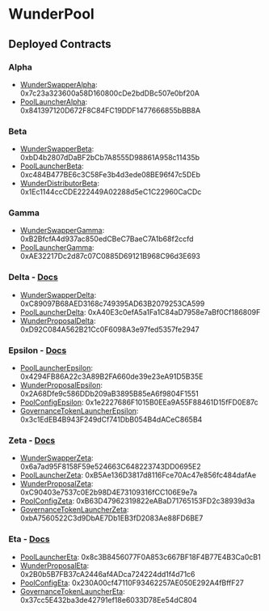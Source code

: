 # WunderPool

## Deployed Contracts

### Alpha

- [WunderSwapperAlpha](https://github.com/WunderPass/SmartContract-WunderPool/blob/master/contracts/alpha/WunderSwapperAlpha.sol): 0x7c23a323600a58D160800cDe2bdDBc507e0bf20A
- [PoolLauncherAlpha](https://github.com/WunderPass/SmartContract-WunderPool/blob/master/contracts/alpha/PoolLauncherAlpha.sol): 0x841397120D672F8C84FC19DDF1477666855bBB8A

### Beta

- [WunderSwapperBeta](https://github.com/WunderPass/SmartContract-WunderPool/blob/master/contracts/beta/WunderSwapperBeta.sol): 0xbD4b2807dDaBF2bCb7A8555D98861A958c11435b
- [PoolLauncherBeta](https://github.com/WunderPass/SmartContract-WunderPool/blob/master/contracts/beta/PoolLauncherBeta.sol): 0xc484B477BE6c3C58Fe3b4d3ede08BE96f47c5DEb
- [WunderDistributorBeta](https://github.com/WunderPass/SmartContract-WunderPool/blob/master/contracts/beta/WunderDistributorBeta.sol): 0x1Ec1144ccCDE222449A02288d5eC1C22960CaCDc

### Gamma

- [WunderSwapperGamma](https://github.com/WunderPass/SmartContract-WunderPool/blob/master/contracts/gamma/WunderSwapperGamma.sol): 0xB2BfcfA4d937ac850edCBeC7BaeC7A1b68f2ccfd
- [PoolLauncherGamma](https://github.com/WunderPass/SmartContract-WunderPool/blob/master/contracts/gamma/PoolLauncherGamma.sol): 0xAE32217Dc2d87c07C0885D69121B968C96d3E693

### Delta - [Docs](https://github.com/WunderPass/SmartContract-WunderPool/blob/master/DELTA.md)

- [WunderSwapperDelta](https://github.com/WunderPass/SmartContract-WunderPool/blob/master/contracts/delta/WunderSwapperDelta.sol): 0xC89097B68AED3168c749395AD63B2079253CA599
- [PoolLauncherDelta](https://github.com/WunderPass/SmartContract-WunderPool/blob/master/contracts/delta/PoolLauncherDelta.sol): 0xA40E3c0efA5a1Fa1C84aD7958e7aBf0Cf186809F
- [WunderProposalDelta](https://github.com/WunderPass/SmartContract-WunderPool/blob/master/contracts/delta/WunderProposalDelta.sol): 0xD92C084A562B21Cc0F6098A3e97fed5357fe2947

### Epsilon - [Docs](https://github.com/WunderPass/SmartContract-WunderPool/blob/master/EPSILON.md)

- [PoolLauncherEpsilon](https://github.com/WunderPass/SmartContract-WunderPool/blob/master/contracts/epsilon/PoolLauncherEpsilon.sol): 0x4294FB86A22c3A89B2FA660de39e23eA91D5B35E
- [WunderProposalEpsilon](https://github.com/WunderPass/SmartContract-WunderPool/blob/master/contracts/epsilon/WunderProposalEpsilon.sol): 0x2A68Dfe9c586DDb209aB3895B85eA6f9804F1551
- [PoolConfigEpsilon](https://github.com/WunderPass/SmartContract-WunderPool/blob/master/contracts/epsilon/PoolConfigEpsilon.sol): 0x1e2227686F1015B0EEa9A55F88461D15fFD0E87c
- [GovernanceTokenLauncherEpsilon](https://github.com/WunderPass/SmartContract-WunderPool/blob/master/contracts/epsilon/GovernanceTokenLauncherEpsilon.sol): 0x3c1EdEB4B943F249dCf741DbB054B4dACeC865B4

### Zeta - [Docs](https://github.com/WunderPass/SmartContract-WunderPool/blob/master/ZETA.md)

- [WunderSwapperZeta](https://github.com/WunderPass/SmartContract-WunderPool/blob/master/contracts/zeta/WunderSwapperZeta.sol): 0x6a7ad95F8158F59e524663C648223743DD0695E2
- [PoolLauncherZeta](https://github.com/WunderPass/SmartContract-WunderPool/blob/master/contracts/zeta/PoolLauncherZeta.sol): 0xB5Ae136D3817d8116Fce70Ac47e856fc484dafAe
- [WunderProposalZeta](https://github.com/WunderPass/SmartContract-WunderPool/blob/master/contracts/zeta/WunderProposalZeta.sol): 0xC90403e7537c0E2b98D4E73109316fCC106E9e7a
- [PoolConfigZeta](https://github.com/WunderPass/SmartContract-WunderPool/blob/master/contracts/zeta/PoolConfigZeta.sol): 0xB63D47962319822eABaD71765153FD2c38939d3a
- [GovernanceTokenLauncherZeta](https://github.com/WunderPass/SmartContract-WunderPool/blob/master/contracts/zeta/GovernanceTokenLauncherZeta.sol): 0xbA7560522C3d9DbAE7Db1EB3fD2083Ae88FD6BE7

### Eta - [Docs](https://github.com/WunderPass/SmartContract-WunderPool/blob/master/ETA.md)

- [PoolLauncherEta](https://github.com/WunderPass/SmartContract-WunderPool/blob/master/contracts/eta/PoolLauncherEta.sol): 0x8c3B8456077F0A853c667BF18F4B77E4B3Ca0cB1
- [WunderProposalEta](https://github.com/WunderPass/SmartContract-WunderPool/blob/master/contracts/eta/WunderProposalEta.sol): 0x2B0b5B7FB37cA2446af4ADca724224dd1f4d71c6
- [PoolConfigEta](https://github.com/WunderPass/SmartContract-WunderPool/blob/master/contracts/eta/PoolConfigEta.sol): 0x230A00cf47110F93462257AE050E292A4fBffF27
- [GovernanceTokenLauncherEta](https://github.com/WunderPass/SmartContract-WunderPool/blob/master/contracts/eta/GovernanceTokenLauncherEta.sol): 0x37cc5E432ba3de42791ef18e6033D78Ee54dC804
